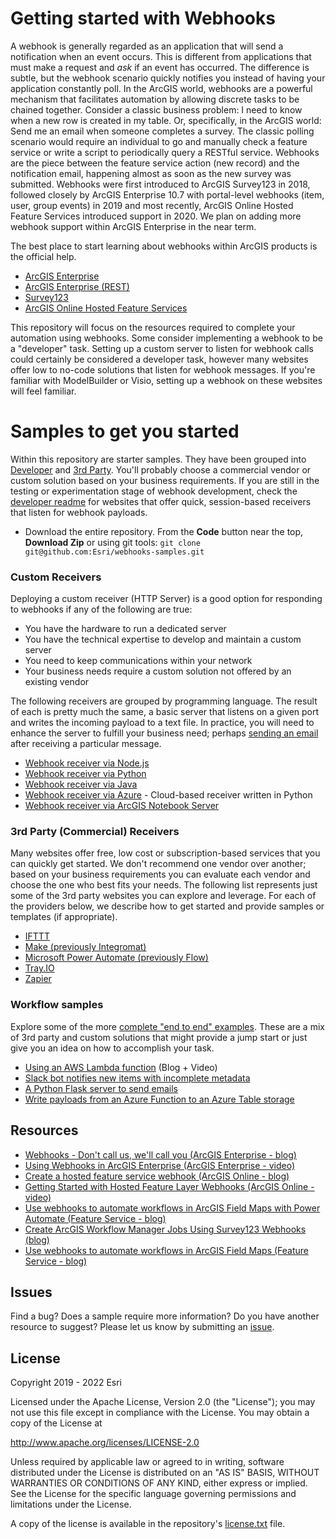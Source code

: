 # Getting started with Webhooks
A webhook is generally regarded as an application that will send a notification when an event occurs. This is different from applications that must make a request and *ask* if an event has occurred. The difference is subtle, but the webhook scenario quickly notifies you instead of having your application constantly poll. In the ArcGIS world, webhooks are a powerful mechanism that facilitates automation by allowing discrete tasks to be chained together. Consider a classic business problem: I need to know when a new row is created in my table. Or, specifically, in the ArcGIS world: Send me an email when someone completes a survey. The classic polling scenario would require an individual to go and manually check a feature service or write a script to periodically query a RESTful service. Webhooks are the piece between the feature service action (new record) and the notification email, happening almost as soon as the new survey was submitted.
Webhooks were first introduced to ArcGIS Survey123 in 2018, followed closely by ArcGIS Enterprise 10.7 with portal-level webhooks (item, user, group events) in 2019 and most recently, ArcGIS Online Hosted Feature Services introduced support in 2020. We plan on adding more webhook support within ArcGIS Enterprise in the near term.

The best place to start learning about webhooks within ArcGIS products is the official help.
* [ArcGIS Enterprise](https://enterprise.arcgis.com/en/portal/latest/administer/windows/create-and-manage-webhooks.htm)
* [ArcGIS Enterprise (REST)](https://developers.arcgis.com/rest/users-groups-and-items/create-webhooks.htm)
* [Survey123](https://doc.arcgis.com/en/survey123/browser/create-surveys/webhooks.htm)
* [ArcGIS Online Hosted Feature Services](https://developers.arcgis.com/rest/services-reference/online/web-hooks-feature-service-.htm)

This repository will focus on the resources required to complete your automation using webhooks. Some consider implementing a webhook to be a "developer" task. Setting up a custom server to listen for webhook calls could  certainly be considered a developer task, however many websites offer low to no-code solutions that listen for webhook messages. If you're familiar with ModelBuilder or Visio, setting up a webhook on these websites will feel familiar. 

# Samples to get you started
Within this repository are starter samples. They have been grouped into [Developer](/Developer) and [3rd Party](/3rdParty). You'll probably choose a commercial vendor or custom solution based on your business requirements. If you are still in the testing or experimentation stage of webhook development, check the [developer readme](/Developer/README.md) for websites that offer quick, session-based receivers that listen for webhook payloads.

- Download the entire repository. From the **Code** button near the top, **Download Zip** or using git tools: `git clone git@github.com:Esri/webhooks-samples.git`


### Custom Receivers
Deploying a custom receiver (HTTP Server) is a good option for responding to webhooks if any of the following are true:
* You have the hardware to run a dedicated server
* You have the technical expertise to develop and maintain a custom server
* You need to keep communications within your network
* Your business needs require a custom solution not offered by an existing vendor

The following receivers are grouped by programming language. The result of each is pretty much the same, a basic server that listens on a given port and writes the incoming payload to a text file. In practice, you will need to enhance the server to fulfill your business need; perhaps [sending an email](/sample-workflows/python-email) after receiving a particular message.
* [Webhook receiver via Node.js](Developer/javascript/node.js)
* [Webhook receiver via Python](/Developer/python/flask) 
* [Webhook receiver via Java](/Developer/java)
* [Webhook receiver via Azure](/Developer/azure/function.python) - Cloud-based receiver written in Python
* [Webhook receiver via ArcGIS Notebook Server](/Developer/notebookserver)

### 3rd Party (Commercial) Receivers
Many websites offer free, low cost or subscription-based services that you can quickly get started. We don't recommend one vendor over another; based on your business requirements you can evaluate each vendor and choose the one who best fits your needs. The following list represents just some of the 3rd party websites you can explore and leverage. For each of the providers below, we describe how to get started and provide samples or templates (if appropriate).
* [IFTTT](/3rdParty/IFTTT)
* [Make (previously Integromat)](/3rdParty/Make) 
* [Microsoft Power Automate (previously Flow)](/3rdParty/PowerAutomate)
* [Tray.IO](/3rdParty/Tray.IO)
* [Zapier](/3rdParty/Zapier)


### Workflow samples
Explore some of the more [complete "end to end" examples](/sample-workflows). These are a mix of 3rd party and custom solutions that might provide a jump start or just give you an idea on how to accomplish your task.
* [Using an AWS Lambda function](https://www.esri.com/arcgis-blog/products/arcgis-enterprise/administration/webhooks-dev-summit-2019/) (Blog + Video)
* [Slack bot notifies new items with incomplete metadata](/sample-workflows/slack)
* [A Python Flask server to send emails](/sample-workflows/python-email)
* [Write payloads from an Azure Function to an Azure Table storage](/sample-workflows/azure-write-table)
 
## Resources

* [Webhooks - Don't call us, we'll call you (ArcGIS Enterprise - blog)](https://www.esri.com/arcgis-blog/products/arcgis-enterprise/administration/webhooks-dont-call-us-well-call-you/)
* [Using Webhooks in ArcGIS Enterprise (ArcGIS Enterprise - video)](https://www.esri.com/videos/watch?videoid=aX4VhaonTFg&title=using-webhooks-in-arcgis-enterprise)
* [Create a hosted feature service webhook (ArcGIS Online - blog)](https://www.esri.com/arcgis-blog/products/arcgis-online/sharing-collaboration/how-to-create-a-hosted-feature-service-webhook/)
* [Getting Started with Hosted Feature Layer Webhooks (ArcGIS Online - video)](https://www.esri.com/videos/watch?videoid=D9PMC2yGJbA&title=getting-started-with-hosted-feature-layer-webhooks)
* [Use webhooks to automate workflows in ArcGIS Field Maps with Power Automate (Feature Service - blog)](https://www.esri.com/arcgis-blog/products/field-maps/field-mobility/use-webhooks-to-automate-workflows-in-arcgis-field-maps-with-power-automate/)
* [Create ArcGIS Workflow Manager Jobs Using Survey123 Webhooks (blog)](https://www.esri.com/arcgis-blog/products/workflow-manager/field-mobility/create-arcgis-workflow-manager-jobs-using-survey123-webhooks/)
* [Use webhooks to automate workflows in ArcGIS Field Maps (Feature Service - blog)](https://www.esri.com/arcgis-blog/products/field-maps/field-mobility/use-webhooks-to-automate-workflows-in-arcgis-field-maps/)


## Issues

Find a bug? Does a sample require more information? Do you have another resource to suggest? Please let us know by submitting an [issue](https://github.com/Esri/webhooks-samples/issues).

## License
Copyright 2019 - 2022 Esri

Licensed under the Apache License, Version 2.0 (the "License");
you may not use this file except in compliance with the License.
You may obtain a copy of the License at

   http://www.apache.org/licenses/LICENSE-2.0

Unless required by applicable law or agreed to in writing, software
distributed under the License is distributed on an "AS IS" BASIS,
WITHOUT WARRANTIES OR CONDITIONS OF ANY KIND, either express or implied.
See the License for the specific language governing permissions and
limitations under the License.

A copy of the license is available in the repository's [license.txt]( /LICENSE) file.
